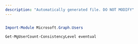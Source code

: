 ```yaml
---
description: "Automatically generated file. DO NOT MODIFY"
---
```


```powershell

Import-Module Microsoft.Graph.Users

Get-MgUserCount-ConsistencyLevel eventual 


```